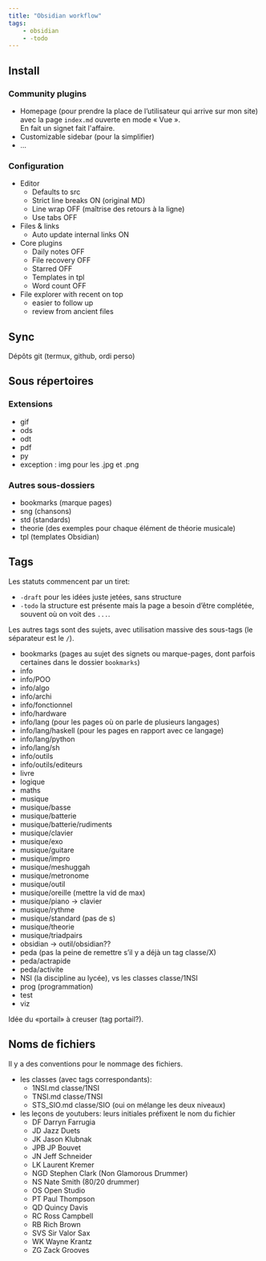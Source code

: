 ```yaml
---
title: "Obsidian workflow"
tags:
    - obsidian
    - -todo
---
```


## Install

### Community plugins

* Homepage (pour prendre la place de l’utilisateur
  qui arrive sur mon site) avec la page
  `index.md` ouverte en mode « Vue ».  
  En fait un signet fait l'affaire.
* Customizable sidebar (pour la simplifier)
* ...

### Configuration

- Editor
  - Defaults to src
  - Strict line breaks ON (original MD)
  - Line wrap OFF (maîtrise des retours à la ligne)
  - Use tabs OFF
- Files & links
  - Auto update internal links ON
- Core plugins
  - Daily notes OFF
  - File recovery OFF
  - Starred OFF
  - Templates in tpl
  - Word count OFF
- File explorer with recent on top
    - easier to follow up
    - review from ancient files

## Sync

Dépôts git (termux, github, ordi perso)

## Sous répertoires

### Extensions

- gif
- ods
- odt
- pdf
- py
- exception : img pour les .jpg et .png

### Autres sous-dossiers

- bookmarks (marque pages)
- sng (chansons)
- std (standards)
- theorie (des exemples pour chaque élément de théorie musicale)
- tpl (templates Obsidian)

## Tags

Les statuts commencent par un tiret:

* `-draft` pour les idées juste jetées, sans structure
* `-todo` la structure est présente mais la page a besoin d’être complétée,
  souvent où on voit des `...`.

Les autres tags sont des sujets, avec utilisation massive des sous-tags
(le séparateur est le `/`).

* bookmarks (pages au sujet des signets ou marque-pages, dont parfois certaines dans le dossier `bookmarks`)
* info
* info/POO
* info/algo
* info/archi
* info/fonctionnel
* info/hardware
* info/lang (pour les pages où on parle de plusieurs langages)
* info/lang/haskell (pour les pages en rapport avec ce langage)
* info/lang/python
* info/lang/sh
* info/outils
* info/outils/editeurs
* livre
* logique
* maths
* musique
* musique/basse
* musique/batterie
* musique/batterie/rudiments
* musique/clavier
* musique/exo
* musique/guitare
* musique/impro
* musique/meshuggah
* musique/metronome
* musique/outil
* musique/oreille (mettre la vid de max)
* musique/piano -> clavier
* musique/rythme
* musique/standard (pas de s)
* musique/theorie
* musique/triadpairs
* obsidian -> outil/obsidian??
* peda (pas la peine de remettre s’il y a déjà un tag classe/X)
* peda/actrapide
* peda/activite
* NSI (la discipline au lycée), vs les classes classe/1NSI
* prog (programmation)
* test
* viz

Idée du «portail» à creuser (tag portail?).

## Noms de fichiers

Il y a des conventions pour le nommage des fichiers.

* les classes (avec tags correspondants):
  * 1NSI.md classe/1NSI
  * TNSI.md classe/TNSI
  * STS_SIO.md classe/SIO (oui on mélange les deux niveaux)
* les leçons de youtubers: leurs initiales préfixent le nom du fichier
  * DF  Darryn Farrugia
  * JD  Jazz Duets
  * JK  Jason Klubnak
  * JPB JP Bouvet
  - JN Jeff Schneider
  * LK  Laurent Kremer
  * NGD Stephen Clark (Non Glamorous Drummer)
  * NS Nate Smith (80/20 drummer)
  * OS  Open Studio
  * PT Paul Thompson
  * QD  Quincy Davis
  * RC  Ross Campbell
  * RB  Rich Brown
  * SVS Sir Valor Sax
  * WK  Wayne Krantz
  * ZG  Zack Grooves
